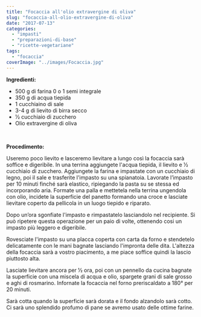 ```yaml
---
title: "Focaccia all'olio extravergine di oliva"
slug: "focaccia-all-olio-extravergine-di-oliva"
date: "2017-07-13"
categories: 
  - "impasti"
  - "preparazioni-di-base"
  - "ricette-vegetariane"
tags: 
  - "focaccia"
coverImage: "../images/Focaccia.jpg"
---
```


**Ingredienti:**

- 500 g di farina 0 o 1 semi integrale
- 350 g di acqua tiepida
- 1 cucchiaino di sale
- 3-4 g di lievito di birra secco
- 1⁄2 cucchiaio di zucchero
- Olio extravergine di oliva

 

**Procedimento:**

Useremo poco lievito e lasceremo lievitare a lungo così la focaccia sarà soffice e digeribile. In una terrina aggiungete l'acqua tiepida, il lievito e 1⁄2 cucchiaio di zucchero. Aggiungete la farina e impastate con un cucchiaio di legno, poi il sale e trasferite l'impasto su una spianatoia. Lavorate l’impasto per 10 minuti finché sarà elastico, ripiegando la pasta su se stessa ed incorporando aria. Formate una palla e mettetela nella terrina ungendola con olio, incidete la superficie del panetto formando una croce e lasciate lievitare coperto da pellicola in un luogo tiepido e riparato.

Dopo un’ora sgonfiate l'impasto e rimpastatelo lasciandolo nel recipiente. Si può ripetere questa operazione per un paio di volte, ottenendo cosi un impasto più leggero e digeribile.

Rovesciate l'impasto su una placca coperta con carta da forno e stendetelo delicatamente con le mani bagnate lasciando l'impronta delle dita. L'altezza della focaccia sarà a vostro piacimento, a me piace soffice quindi la lascio piuttosto alta.

Lasciate lievitare ancora per 1⁄2 ora, poi con un pennello da cucina bagnate la superficie con una miscela di acqua e olio, spargete grani di sale grosso e aghi di rosmarino. Infornate la focaccia nel forno preriscaldato a 180° per 20 minuti.

Sarà cotta quando la superficie sarà dorata e il fondo alzandolo sarà cotto. Ci sarà uno splendido profumo di pane se avremo usato delle ottime farine.

